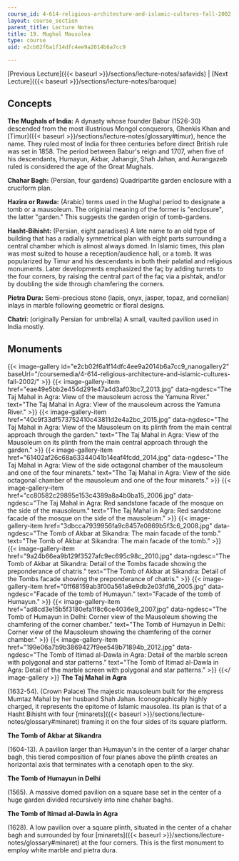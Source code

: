 ```yaml
---
course_id: 4-614-religious-architecture-and-islamic-cultures-fall-2002
layout: course_section
parent_title: Lecture Notes
title: 19. Mughal Mausolea
type: course
uid: e2cb02f6a1f14dfc4ee9a2014b6a7cc9

---
```


[Previous Lecture]({{< baseurl >}}/sections/lecture-notes/safavids) | [Next Lecture]({{< baseurl >}}/sections/lecture-notes/baroque)

Concepts
--------

**The Mughals of India:** A dynasty whose founder Babur (1526-30) descended from the most illustrious Mongol conquerors, Ghenkis Khan and [Timur]({{< baseurl >}}/sections/lecture-notes/glossary#timur), hence the name. They ruled most of India for three centuries before direct British rule was set in 1858. The period between Babur's reign and 1707, when five of his descendants, Humayun, Akbar, Jahangir, Shah Jahan, and Aurangazeb ruled is considered the age of the Great Mughals.

**Chahar Bagh:** (Persian, four gardens) Quadripartite garden enclosure with a cruciform plan.

**Hazira or Rawda:** (Arabic) terms used in the Mughal period to designate a tomb or a mausoleum. The originial meaning of the former is "enclosure", the latter "garden." This suggests the garden origin of tomb-gardens.

**Hasht-Bihisht:** (Persian, eight paradises) A late name to an old type of building that has a radially symmetrical plan with eight parts surrounding a central chamber which is almost always domed. In Islamic times, this plan was most suited to house a reception/audience hall, or a tomb. It was popularized by Timur and his descendants in both their palatial and religious monuments. Later developments emphasized the faç by adding turrets to the four corners, by raising the central part of the faç via a pishtak, and/or by doubling the side through chamfering the corners.

**Pietra Dura:** Semi-precious stone (lapis, onyx, jasper, topaz, and cornelian) inlays in marble following geometric or floral designs.

**Chatri:** (originally Persian for umbrella) A small, vaulted pavilion used in India mostly.

Monuments
---------
{{< image-gallery id="e2cb02f6a1f14dfc4ee9a2014b6a7cc9_nanogallery2" baseUrl="/coursemedia/4-614-religious-architecture-and-islamic-cultures-fall-2002/" >}}
{{< image-gallery-item href="eae49e5bb2e454d291e47a4d3af03bc7_2013.jpg" data-ngdesc="The Taj Mahal in Agra: View of the mausoleum across the Yamuna River." text="The Taj Mahal in Agra: View of the mausoleum across the Yamuna River." >}}
{{< image-gallery-item href="40c9f33df573752410c43811d2e4a2bc_2015.jpg" data-ngdesc="The Taj Mahal in Agra: View of the Mausoleum on its plinth from the main central approach through the garden." text="The Taj Mahal in Agra: View of the Mausoleum on its plinth from the main central approach through the garden." >}}
{{< image-gallery-item href="61402af26c68a63344041b14eaf4fcdd_2014.jpg" data-ngdesc="The Taj Mahal in Agra: View of the side octagonal chamber of the mausoleum and one of the four minarets." text="The Taj Mahal in Agra: View of the side octagonal chamber of the mausoleum and one of the four minarets." >}}
{{< image-gallery-item href="cc80582c29895e153c4389a8a4b0ba15_2006.jpg" data-ngdesc="The Taj Mahal in Agra: Red sandstone facade of the mosque on the side of the mausoleum." text="The Taj Mahal in Agra: Red sandstone facade of the mosque on the side of the mausoleum." >}}
{{< image-gallery-item href="3dbcca7939956fa9c8457e0869b5f3c6_2008.jpg" data-ngdesc="The Tomb of Akbar at Sikandra: The main facade of the tomb." text="The Tomb of Akbar at Sikandra: The main facade of the tomb." >}}
{{< image-gallery-item href="9a24b66ea9b129f3527afc9ec695c98c_2010.jpg" data-ngdesc="The Tomb of Akbar at Sikandra: Detail of the Tombs facade showing the preponderance of chatris." text="The Tomb of Akbar at Sikandra: Detail of the Tombs facade showing the preponderance of chatris." >}}
{{< image-gallery-item href="0ff68159ab3f00a561a8e9db2e03fd16_2005.jpg" data-ngdesc="Facade of the tomb of Humayun." text="Facade of the tomb of Humayun." >}}
{{< image-gallery-item href="ad8cd3e15b5f3180efa1f8c6ce4036e9_2007.jpg" data-ngdesc="The Tomb of Humayun in Delhi: Corner view of the Mausoleum showing the chamfering of the corner chamber." text="The Tomb of Humayun in Delhi: Corner view of the Mausoleum showing the chamfering of the corner chamber." >}}
{{< image-gallery-item href="199e06a7b9b3869427f9ee549b71894b_2012.jpg" data-ngdesc="The Tomb of Itimad al-Dawla in Agra: Detail of the marble screen with polygonal and star patterns." text="The Tomb of Itimad al-Dawla in Agra: Detail of the marble screen with polygonal and star patterns." >}}
{{</ image-gallery >}}
**The Taj Mahal in Agra**

(1632-54). (Crown Palace) The majestic mausoleum built for the empress Mumtaz Mahal by her husband Shah Jahan. Iconographically highly charged, it represents the epitome of Islamic mausolea. Its plan is that of a Hasht Bihisht with four [minarets]({{< baseurl >}}/sections/lecture-notes/glossary#minaret) framing it on the four sides of its square platform.

**The Tomb of Akbar at Sikandra**

(1604-13). A pavilion larger than Humayun's in the center of a larger chahar bagh, this tiered composition of four planes above the plinth creates an horizontal axis that terminates with a cenotaph open to the sky.

**The Tomb of Humayun in Delhi**

(1565). A massive domed pavilion on a square base set in the center of a huge garden divided recursively into nine chahar baghs.

**The Tomb of Itimad al-Dawla in Agra**

(1628). A low pavilion over a square plinth, situated in the center of a chahar bagh and surrounded by four [minarets]({{< baseurl >}}/sections/lecture-notes/glossary#minaret) at the four corners. This is the first monument to employ white marble and pietra dura.